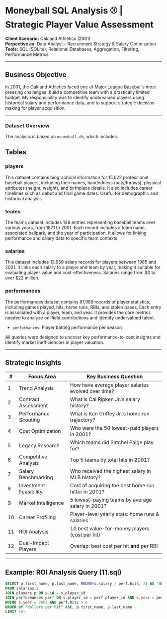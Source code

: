 # Moneyball SQL Analysis ⚾ | Strategic Player Value Assessment

**Client Scenario:** Oakland Athletics (2001)  
**Perpective as:** Data Analyst – Recruitment Strategy & Salary Optimization  
**Tools:** SQL (SQLite), Relational Databases, Aggregation, Filtering, Performance Metrics

---

##  Business Objective

In 2001, the Oakland Athletics faced one of Major League Baseball’s most pressing challenges: build a competitive team with a drastically limited budget. My responsibility was to identify undervalued players using historical salary and performance data, and to support strategic decision-making for player acquisition.

---

### Dataset Overview

The analysis is based on `moneyball.db`, which includes:
## Tables

### players
This dataset contains biographical information for 15,622 professional baseball players, including their names, handedness (bats/throws), physical attributes (height, weight), and birthplace details. It also includes career timelines such as debut and final game dates. Useful for demographic and historical analysis.

### teams
The teams dataset includes 148 entries representing baseball teams over various years, from 1871 to 2001. Each record includes a team name, associated ballpark, and the year of participation. It allows for linking performance and salary data to specific team contexts.

### salaries
This dataset includes 13,959 salary records for players between 1985 and 2001. It links each salary to a player and team by year, making it suitable for evaluating player value and cost-effectiveness. Salaries range from $0 to over $22 million.

### performances
The performances dataset contains 81,989 records of player statistics, including games played, hits, home runs, RBIs, and stolen bases. Each entry is associated with a player, team, and year. It provides the core metrics needed to analyze on-field contributions and identify undervalued talent.

- `performances`: Player batting performance per season

All queries were designed to uncover key performance-to-cost insights and identify market inefficiencies in player valuation.

---

##  Strategic Insights

| # | Focus Area | Key Business Question |
|---|------------|------------------------|
| 1 | Trend Analysis | How have average player salaries evolved over time? |
| 2 | Contract Assessment | What is Cal Ripken Jr.’s salary history? |
| 3 | Performance Scouting | What is Ken Griffey Jr.’s home run trajectory? |
| 4 | Cost Optimization | Who were the 50 lowest-paid players in 2001? |
| 5 | Legacy Research | Which teams did Satchel Paige play for? |
| 6 | Competitive Analysis | Top 5 teams by total hits in 2001? |
| 7 | Salary Benchmarking | Who received the highest salary in MLB history? |
| 8 | Investment Feasibility | Cost of acquiring the best home run hitter in 2001? |
| 9 | Market Intelligence | 5 lowest-paying teams by average salary in 2001? |
|10 | Career Profiling | Player-level yearly stats: home runs & salaries |
|11 | ROI Analysis | 10 best value-for-money players (cost per hit) |
|12 | Dual-Impact Players | Overlap: best cost per hit **and** per RBI |

---

##  Example: ROI Analysis Query (11.sql)

```sql
SELECT p.first_name, p.last_name, ROUND(s.salary / perf.hits, 2) AS "dollars per hit"
FROM salaries s
JOIN players p ON p.id = s.player_id
JOIN performances perf ON s.player_id = perf.player_id AND s.year = perf.year
WHERE s.year = 2001 AND perf.hits > 0
ORDER BY "dollars per hit" ASC, p.first_name, p.last_name
LIMIT 10;


